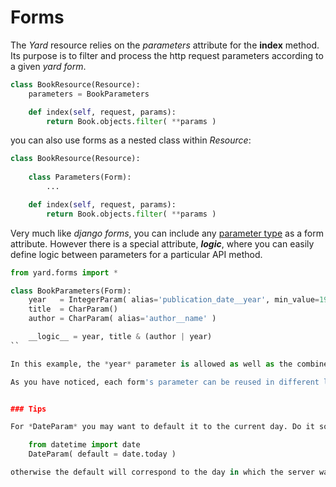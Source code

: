 # Forms

The *Yard* resource relies on the *parameters* attribute for the **index** method. Its purpose is to filter and process the http request parameters according to a given *yard form*.

```python
class BookResource(Resource):
    parameters = BookParameters

    def index(self, request, params):
        return Book.objects.filter( **params )
```

you can also use forms as a nested class within *Resource*:

```python
class BookResource(Resource):
    
    class Parameters(Form):
        ...

    def index(self, request, params):
        return Book.objects.filter( **params )
```



Very much like *django forms*, you can include any [parameter type](parameters.md) as a form attribute. However there is a special attribute, *__logic__*, where you can easily define logic between parameters for a particular API method.

```python
from yard.forms import *

class BookParameters(Form):
    year   = IntegerParam( alias='publication_date__year', min_value=1970, max_value=2012 )
    title  = CharParam()
    author = CharParam( alias='author__name' )

    __logic__ = year, title & (author | year)
``

In this example, the *year* parameter is allowed as well as the combined presence of *title* and either *author* or *year* parameters. 

As you have noticed, each form's parameter can be reused in different logic sentences. 


### Tips

For *DateParam* you may want to default it to the current day. Do it so the default value is callable, like this:

    from datetime import date
    DateParam( default = date.today )

otherwise the default will correspond to the day in which the server was started.

